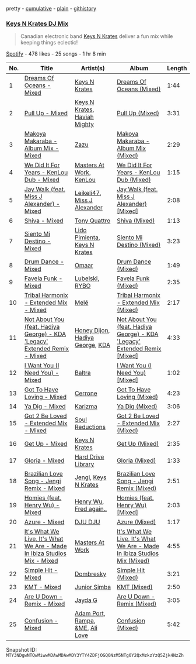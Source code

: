 pretty - [cumulative](/playlists/cumulative/37i9dQZF1DX1AhB1ESkQjZ.md) - [plain](/playlists/plain/37i9dQZF1DX1AhB1ESkQjZ) - [githistory](https://github.githistory.xyz/mackorone/spotify-playlist-archive/blob/main/playlists/plain/37i9dQZF1DX1AhB1ESkQjZ)

### [Keys N Krates DJ Mix](https://open.spotify.com/playlist/37i9dQZF1DX1AhB1ESkQjZ)

> Canadian electronic band  <a href="spotify:artist:6c1pBXHYjFcGQQNO5MMsdd">Keys N Krates</a> deliver a fun mix while keeping things eclectic!

[Spotify](https://open.spotify.com/user/spotify) - 478 likes - 25 songs - 1 hr 8 min

| No. | Title | Artist(s) | Album | Length |
|---|---|---|---|---|
| 1 | [Dreams Of Oceans \- Mixed](https://open.spotify.com/track/1TirFWuGlI25KFXiQWmpB2) | [Keys N Krates](https://open.spotify.com/artist/6c1pBXHYjFcGQQNO5MMsdd) | [Dreams Of Oceans \(Mixed\)](https://open.spotify.com/album/2lq1h2yq6wS092xLVqGUHo) | 1:44 |
| 2 | [Pull Up \- Mixed](https://open.spotify.com/track/0xKPbiTSt8fddFhz3fei9n) | [Keys N Krates](https://open.spotify.com/artist/6c1pBXHYjFcGQQNO5MMsdd), [Haviah Mighty](https://open.spotify.com/artist/3UROQ34SGxV7h71Z3Gqp8u) | [Pull Up \(Mixed\)](https://open.spotify.com/album/6vcRovRf7JN43fBfByhyUZ) | 3:31 |
| 3 | [Makoya Makaraba \- Album Mix \- Mixed](https://open.spotify.com/track/53IXfjmSgbvilLTUcrTrMT) | [Zazu](https://open.spotify.com/artist/6j1lcgGsTfgEE6mZclz5zM) | [Makoya Makaraba \- Album Mix \(Mixed\)](https://open.spotify.com/album/494H5f4CQlxjRodIrkHF1a) | 2:29 |
| 4 | [We Did It For Years \- KenLou Dub \- Mixed](https://open.spotify.com/track/0qYMKHMc9yZ7KgfMiARITq) | [Masters At Work](https://open.spotify.com/artist/5Fkj0k7EPUhIsESSIEA9f1), [KenLou](https://open.spotify.com/artist/0mnTALgVTv2DyYqMhs8nw4) | [We Did It For Years \- KenLou Dub \(Mixed\)](https://open.spotify.com/album/68PvGiXkTjnyySvUtAenUq) | 1:15 |
| 5 | [Jay Walk \(feat\. Miss J Alexander\) \- Mixed](https://open.spotify.com/track/7dybpcdt5LesjIeNou2E0o) | [Leikeli47](https://open.spotify.com/artist/0DtXHIvJ8NWBg5pGvsgWnR), [Miss J Alexander](https://open.spotify.com/artist/3sYsWVJMCN2tVFXkCvnyoS) | [Jay Walk \(feat\. Miss J Alexander\) \[Mixed\]](https://open.spotify.com/album/096QYglIoMDNyXFsmIOFVb) | 2:08 |
| 6 | [Shiva \- Mixed](https://open.spotify.com/track/4Cf522awHwatFVhDxjhOx4) | [Tony Quattro](https://open.spotify.com/artist/2UsUlCr8yNT7vpjw076zyt) | [Shiva \(Mixed\)](https://open.spotify.com/album/23pueHdtCE7nsmQTwG9OQs) | 1:13 |
| 7 | [Siento Mi Destino \- Mixed](https://open.spotify.com/track/6CMvdHq6eHzjBntlcZmYTY) | [Lido Pimienta](https://open.spotify.com/artist/1IdkKQ9CM1i0wygfxYV4Z3), [Keys N Krates](https://open.spotify.com/artist/6c1pBXHYjFcGQQNO5MMsdd) | [Siento Mi Destino \(Mixed\)](https://open.spotify.com/album/0alpbiK5TdMB2m6nsnzvnX) | 3:23 |
| 8 | [Drum Dance \- Mixed](https://open.spotify.com/track/2uDKG3Rpy7RCnNEUPE1e3l) | [Omaar](https://open.spotify.com/artist/6HYCLQ4rq3A3VSXBWIMUsW) | [Drum Dance \(Mixed\)](https://open.spotify.com/album/4Gpntr12q86ceEDwjw9WUD) | 1:49 |
| 9 | [Favela Funk \- Mixed](https://open.spotify.com/track/3NxoXkRgVedBidpBOvOnQA) | [Lubelski](https://open.spotify.com/artist/7EPi1KiQMnSB6cxmuGcEnS), [RYBO](https://open.spotify.com/artist/2IuegvTxG5ryGxsce4U1aA) | [Favela Funk \(Mixed\)](https://open.spotify.com/album/757djYybmJr0ckTIUzZi8z) | 2:35 |
| 10 | [Tribal Harmonix \- Extended Mix \- Mixed](https://open.spotify.com/track/2V8JAwNkPvoNTBTDT4fQpr) | [Melé](https://open.spotify.com/artist/6EZO7Baz0SIFskWTO1GHqX) | [Tribal Harmonix \- Extended Mix \(Mixed\)](https://open.spotify.com/album/5EHhgnus49xA2jj5WtkixT) | 2:17 |
| 11 | [Not About You \(feat\. Hadiya George\) \- KDA 'Legacy' Extended Remix \- Mixed](https://open.spotify.com/track/691KBenNhsdW50rAMC2Qbb) | [Honey Dijon](https://open.spotify.com/artist/0XfQBWgzisaS9ltDV9bXAS), [Hadiya George](https://open.spotify.com/artist/1KbGFGECxJ5p23kuYlJ6l9), [KDA](https://open.spotify.com/artist/3EK3opK9Hp93HJjBPupzfg) | [Not About You \(feat\. Hadiya George\) \- KDA 'Legacy' Extended Remix \[Mixed\]](https://open.spotify.com/album/0jLciDClR9B32hLcrdDdXd) | 4:33 |
| 12 | [I Want You \(I Need You\) \- Mixed](https://open.spotify.com/track/3ySfp3Jyci2gZKiFJqIldy) | [Baltra](https://open.spotify.com/artist/2tEyBfwGBfQgLXeAJW0MgC) | [I Want You \(I Need You\) \[Mixed\]](https://open.spotify.com/album/7HPq68h7OHOGLlBOC7ToC7) | 1:02 |
| 13 | [Got To Have Loving \- Mixed](https://open.spotify.com/track/6BJk0pOTsGLVzOLlTLYW4H) | [Cerrone](https://open.spotify.com/artist/5SE2sfwTpxL2vXRdG6H5PM) | [Got To Have Loving \(Mixed\)](https://open.spotify.com/album/0R4KnaASTEJ4i8dJMUdDdz) | 4:23 |
| 14 | [Ya Dig \- Mixed](https://open.spotify.com/track/4rywQTEMzNsaRDVA9YaI6D) | [Karizma](https://open.spotify.com/artist/0HPOumWRIYOhcJ8FRraEsb) | [Ya Dig \(Mixed\)](https://open.spotify.com/album/0BE7tKreuBvvUCKM7CoR53) | 3:06 |
| 15 | [Got 2 Be Loved \- Extended Mix \- Mixed](https://open.spotify.com/track/1AB03nA43JowIQ0gI9qK23) | [Soul Reductions](https://open.spotify.com/artist/1z0WDGqbharsGI6n33mwhj) | [Got 2 Be Loved \- Extended Mix \(Mixed\)](https://open.spotify.com/album/49NZxZLnbLfHKBVjpJnWfG) | 2:27 |
| 16 | [Get Up \- Mixed](https://open.spotify.com/track/5Jb7VoDQmYoNYqTcNxsYby) | [Keys N Krates](https://open.spotify.com/artist/6c1pBXHYjFcGQQNO5MMsdd) | [Get Up \(Mixed\)](https://open.spotify.com/album/3u2zbnPyi1rjrssoHYm9TY) | 2:35 |
| 17 | [Gloria \- Mixed](https://open.spotify.com/track/1UOWIJIo7R8zIgXgowsVHG) | [Hard Drive Library](https://open.spotify.com/artist/1L6iHEQ26ftQn0kgAvreC1) | [Gloria \(Mixed\)](https://open.spotify.com/album/5QFSmoM7NOIT8GQ6QQBPQt) | 1:33 |
| 18 | [Brazilian Love Song \- Jengi Remix \- Mixed](https://open.spotify.com/track/4laenbr2L5Msn181d0Egn6) | [Jengi](https://open.spotify.com/artist/4lgrPvofm0IT605L9OrOTN), [Keys N Krates](https://open.spotify.com/artist/6c1pBXHYjFcGQQNO5MMsdd) | [Brazilian Love Song \- Jengi Remix \(Mixed\)](https://open.spotify.com/album/3bobKbo2beXuNyaacoC0yt) | 2:51 |
| 19 | [Homies \(feat\. Henry Wu\) \- Mixed](https://open.spotify.com/track/0gLeFJgLq5Nv8ac51r0EgZ) | [Henry Wu](https://open.spotify.com/artist/0IvTgqmNuZwVjEkkjzxLha), [Fred again..](https://open.spotify.com/artist/4oLeXFyACqeem2VImYeBFe) | [Homies \(feat\. Henry Wu\) \[Mixed\]](https://open.spotify.com/album/0q6mYKSaFRUuVMrDPeBgMd) | 2:03 |
| 20 | [Azure \- Mixed](https://open.spotify.com/track/6qKQwad0jkhcILOBVCi1GJ) | [DJU DJU](https://open.spotify.com/artist/3hoRYeKnynsSd1M5p3weO8) | [Azure \(Mixed\)](https://open.spotify.com/album/5yn0I1sZHRJ2rf1QDAhVKc) | 1:17 |
| 21 | [It's What We Live, It's What We Are \- Made In Ibiza Studios Mix \- Mixed](https://open.spotify.com/track/23kpQ6a21FFhq6kj8oYUeJ) | [Masters At Work](https://open.spotify.com/artist/5Fkj0k7EPUhIsESSIEA9f1) | [It's What We Live, It's What We Are \- Made In Ibiza Studios Mix \(Mixed\)](https://open.spotify.com/album/6ejXwuz8jXAgsWvLMYEOFE) | 4:55 |
| 22 | [Simple Hit \- Mixed](https://open.spotify.com/track/36ffpVAJk57c9tHSq2AA1e) | [Dombresky](https://open.spotify.com/artist/2GVtgxcx7jg5xVCZsIHSGN) | [Simple Hit \(Mixed\)](https://open.spotify.com/album/4pNpyI77sfKAWfUubDj9I1) | 3:21 |
| 23 | [KMT \- Mixed](https://open.spotify.com/track/4hiYtJv0vyr1s81HIiobeB) | [Junior Simba](https://open.spotify.com/artist/0Tr6RBtxQ5DzImZISTfSKn) | [KMT \(Mixed\)](https://open.spotify.com/album/6oMcp25YMQ38js4CBUlgch) | 2:50 |
| 24 | [Are U Down \- Remix \- Mixed](https://open.spotify.com/track/4ULrFMTrbz3u7uU9R29eLo) | [Jayda G](https://open.spotify.com/artist/3NKVm2Jedcf6ibJr6pMUVx) | [Are U Down \- Remix \(Mixed\)](https://open.spotify.com/album/48MpZ81km952xkQNeTSdRY) | 3:05 |
| 25 | [Confusion \- Mixed](https://open.spotify.com/track/6tMP0bUqaxcNDDvB52AZh1) | [Adam Port](https://open.spotify.com/artist/2loEsOijJ6XiGzWYFXMIRk), [Rampa](https://open.spotify.com/artist/08jywfUS0hp8XYlYs0cvz8), [&ME](https://open.spotify.com/artist/5mIowAJMp7RKNheelruV5z), [Ali Love](https://open.spotify.com/artist/5XJp0gYotUfFraS626GSge) | [Confusion \(Mixed\)](https://open.spotify.com/album/3kvsZeLBdpCmwZoOjXz8Dj) | 5:42 |

Snapshot ID: `MTY3NDgwNTQwMiwwMDAwMDAwMDY3YTY4ZDFjOGQ0NzM5NTg0Y2QxMzkzYzQ5Zjk4NzZh`
